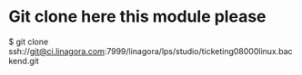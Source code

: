 # Git clone here this module please
$ git clone ssh://git@ci.linagora.com:7999/linagora/lps/studio/ticketing08000linux.backend.git
